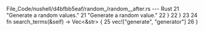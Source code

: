 File_Code/nushell/d4bfbb5eaf/random_/random__after.rs --- Rust
21         "Generate a random values."                                                                                                                       21         "Generate a random value."
22     }                                                                                                                                                     22     }
                                                                                                                                                             23 
                                                                                                                                                             24     fn search_terms(&self) -> Vec<&str> {
                                                                                                                                                             25         vec!["generate", "generator"]
                                                                                                                                                             26     }

